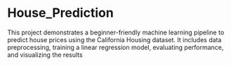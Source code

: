 # House_Prediction
This project demonstrates a beginner-friendly machine learning pipeline to predict house prices using the California Housing dataset. It includes data preprocessing, training a linear regression model, evaluating performance, and visualizing the results
